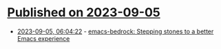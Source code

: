 # [Published on 2023-09-05](index.md)

* [2023-09-05, 06:04:22](https://lobste.rs/s/uykapx/emacs_bedrock_stepping_stones_better) - [emacs-bedrock: Stepping stones to a better Emacs experience](https://sr.ht/~ashton314/emacs-bedrock/)
